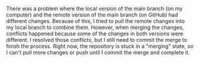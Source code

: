 There was a problem where the local version of the main branch (on my computer) and the remote version of the main branch (on GitHub) had different changes. Because of this, I tried to pull the remote changes into my local branch to combine them. However, when merging the changes, conflicts happened because some of the changes in both versions were different. I resolved those conflicts, but I still need to commit the merge to finish the process. Right now, the repository is stuck in a "merging" state, so I can't pull more changes or push until I commit the merge and complete it.
